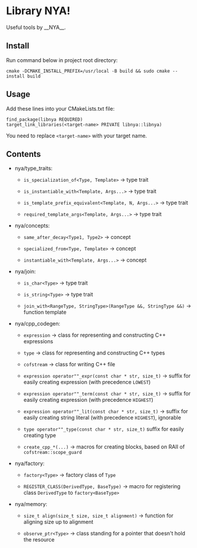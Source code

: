 # Library NYA!

Useful tools by \_\_NYA\_\_.

## Install

Run command below in project root directory:

```
cmake -DCMAKE_INSTALL_PREFIX=/usr/local -B build && sudo cmake --install build
```

## Usage

Add these lines into your CMakeLists.txt file:

```
find_package(libnya REQUIRED)
target_link_libraries(<target-name> PRIVATE libnya::libnya)
```

You need to replace `<target-name>` with your target name.

## Contents

-   nya/type_traits:

    -   `is_specialization_of<Type, Template>` -> type trait

    -   `is_instantiable_with<Template, Args...>` -> type trait

    -   `is_template_prefix_equivalent<Template, N, Args...>` -> type trait

    -   `required_template_args<Template, Args...>` -> type trait

-   nya/concepts:

    -   `same_after_decay<Type1, Type2>` -> concept

    -   `specialized_from<Type, Template>` -> concept

    -   `instantiable_with<Template, Args...>` -> concept

-   nya/join:

    -   `is_char<Type>` -> type trait
    
    -   `is_string<Type>` -> type trait

    -   `join_with<RangeType, StringType>(RangeType &&, StringType &&)` -> function template

-   nya/cpp_codegen:

    -   `expression` -> class for representing and constructing C++ expressions

    -   `type` -> class for representing and constructing C++ types

    -   `cofstream` -> class for writing C++ file

    -   `expression operator""_expr(const char * str, size_t)` -> suffix for easily creating expression (with precedence `LOWEST`)

    -   `expression operator""_term(const char * str, size_t)` -> suffix for easily creating expression (with precedence `HIGHEST`)

    -   `expression operator""_lit(const char * str, size_t)` -> suffix for easily creating string literal (with precedence `HIGHEST`), ignorable

    -   `type operator""_type(const char * str, size_t)` suffix for easily creating type

    -   `create_cpp_*(...)` -> macros for creating blocks, based on RAII of `cofstream::scope_guard`

-   nya/factory:

    -   `factory<Type>` -> factory class of `Type`

    -   `REGISTER_CLASS(DerivedType, BaseType)` -> macro for registering class `DerivedType` to `factory<BaseType>`

-   nya/memory:

    -   `size_t align(size_t size, size_t alignment)` -> function for aligning size up to alignment

    -   `observe_ptr<Type>` -> class standing for a pointer that doesn't hold the resource